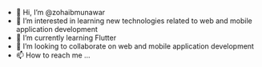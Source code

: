 - 👋 Hi, I’m @zohaibmunawar
- 👀 I’m interested in learning new technologies related to web and mobile application development
- 🌱 I’m currently learning Flutter 
- 💞️ I’m looking to collaborate on web and mobile application development
- 📫 How to reach me ...

<!---
zohaibmunawar477/zohaibmunawar477 is a ✨ special ✨ repository because its `README.md` (this file) appears on your GitHub profile.
You can click the Preview link to take a look at your changes.
--->
